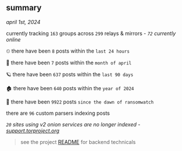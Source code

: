 
## summary
_april 1st, 2024_

currently tracking `163` groups across `299` relays & mirrors - _`72` currently online_

⏲ there have been `8` posts within the `last 24 hours`

🦈 there have been `7` posts within the `month of april`

🪐 there have been `637` posts within the `last 90 days`

🏚 there have been `640` posts within the `year of 2024`

🦕 there have been `9922` posts `since the dawn of ransomwatch`

there are `96` custom parsers indexing posts

_`20` sites using v2 onion services are no longer indexed - [support.torproject.org](https://support.torproject.org/onionservices/v2-deprecation/)_

> see the project [README](https://github.com/joshhighet/ransomwatch#ransomwatch--) for backend technicals
